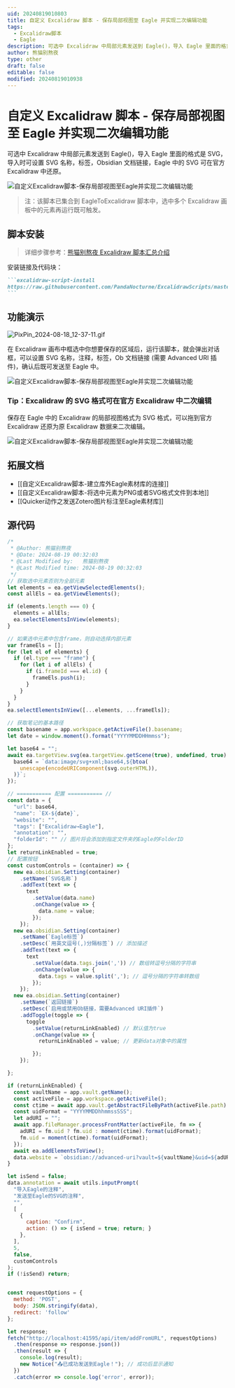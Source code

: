 ```yaml
---
uid: 20240819010803
title: 自定义 Excalidraw 脚本 - 保存局部视图至 Eagle 并实现二次编辑功能
tags:
  - Excalidraw脚本
  - Eagle
description: 可选中 Excalidraw 中局部元素发送到 Eagle()，导入 Eagle 里面的格式是 SVG，导入时可设置 SVG 名称，标签，Obsidian 文档链接，Eagle 中的 SVG 可在官方 Excalidraw 中还原。
author: 熊猫别熬夜
type: other
draft: false
editable: false
modified: 20240819010938
---
```


# 自定义 Excalidraw 脚本 - 保存局部视图至 Eagle 并实现二次编辑功能

可选中 Excalidraw 中局部元素发送到 Eagle()，导入 Eagle 里面的格式是 SVG，导入时可设置 SVG 名称，标签，Obsidian 文档链接，Eagle 中的 SVG 可在官方 Excalidraw 中还原。

![自定义Excalidraw脚本-保存局部视图至Eagle并实现二次编辑功能](https://cdn.pkmer.cn/images/202408190108348.png!pkmer)

> 注：该脚本已集合到 EagleToExcalidraw 脚本中，选中多个 Excalidraw 画板中的元素再运行既可触发。

## 脚本安装

> 详细步骤参考：[熊猫别熬夜 Excalidraw 脚本汇总介绍](https://pkmer.cn/show/20240323225915 )

安装链接及代码块：

````md
```excalidraw-script-install
https://raw.githubusercontent.com/PandaNocturne/ExcalidrawScripts/master/PandaScripts/ShareToEagle.md
```
````

## 功能演示

![PixPin_2024-08-18_12-37-11.gif](https://cdn.pkmer.cn/images/202408190108100.gif!pkmer)

在 Excalidraw 画布中框选中你想要保存的区域后，运行该脚本，就会弹出对话框，可以设置 SVG 名称，注释，标签，Ob 文档链接 (需要 Advanced URI 插件)，确认后既可发送至 Eagle 中。

![自定义Excalidraw脚本-保存局部视图至Eagle并实现二次编辑功能](https://cdn.pkmer.cn/images/202408190108348.png!pkmer)

### Tip：Excalidraw 的 SVG 格式可在官方 Excalidraw 中二次编辑

保存在 Eagle 中的 Excalidraw 的局部视图格式为 SVG 格式，可以拖到官方 Excalidraw 还原为原 Excalidraw 数据来二次编辑。

![自定义Excalidraw脚本-保存局部视图至Eagle并实现二次编辑功能](https://cdn.pkmer.cn/images/202408190108220.gif!pkmer)

## 拓展文档

- [[自定义Excalidraw脚本-建立库外Eagle素材库的连接]]
- [[自定义Excalidraw脚本-将选中元素为PNG或者SVG格式文件到本地]]
- [[Quicker动作之发送Zotero图片标注至Eagle素材库]]

## 源代码

```js
/*
 * @Author: 熊猫别熬夜 
 * @Date: 2024-08-19 00:32:03 
 * @Last Modified by:   熊猫别熬夜 
 * @Last Modified time: 2024-08-19 00:32:03 
 */
// 获取选中元素否则为全部元素
let elements = ea.getViewSelectedElements();
const allEls = ea.getViewElements();

if (elements.length === 0) {
  elements = allEls;
  ea.selectElementsInView(elements);
}

// 如果选中元素中包含frame，则自动选择内部元素
var frameEls = [];
for (let el of elements) {
  if (el.type === "frame") {
    for (let i of allEls) {
      if (i.frameId === el.id) {
        frameEls.push(i);
      }
    }
  }
}
ea.selectElementsInView([...elements, ...frameEls]);

// 获取笔记的基本路径
const basename = app.workspace.getActiveFile().basename;
let date = window.moment().format("YYYYMMDDHHmmss");

let base64 = "";
await ea.targetView.svg(ea.targetView.getScene(true), undefined, true).then(svg => {
  base64 = `data:image/svg+xml;base64,${btoa(
    unescape(encodeURIComponent(svg.outerHTML)),
  )}`;
});

// =========== 配置 =========== //
const data = {
  "url": base64,
  "name": `EX-${date}`,
  "website": "",
  "tags": ["Excalidraw→Eagle"],
  "annotation": "",
  "folderId": "" // 图片将会添加到指定文件夹的Eagle的FolderID
};
let returnLinkEnabled = true;
// 配置按钮
const customControls = (container) => {
  new ea.obsidian.Setting(container)
    .setName(`SVG名称`)
    .addText(text => {
      text
        .setValue(data.name)
        .onChange(value => {
          data.name = value;
        });
    });
  new ea.obsidian.Setting(container)
    .setName(`Eagle标签`)
    .setDesc(`用英文逗号(,)分隔标签`) // 添加描述
    .addText(text => {
      text
        .setValue(data.tags.join(',')) // 数组转逗号分隔的字符串
        .onChange(value => {
          data.tags = value.split(','); // 逗号分隔的字符串转数组
        });
    });
  new ea.obsidian.Setting(container)
    .setName(`返回链接`)
    .setDesc(`启用或禁用Ob链接，需要Advanced URI插件`)
    .addToggle(toggle => {
      toggle
        .setValue(returnLinkEnabled) // 默认值为true
        .onChange(value => {
          returnLinkEnabled = value; // 更新data对象中的属性

        });
    });

};

if (returnLinkEnabled) {
  const vaultName = app.vault.getName();
  const activeFile = app.workspace.getActiveFile();
  const ctime = await app.vault.getAbstractFileByPath(activeFile.path).stat["ctime"];
  const uidFormat = "YYYYMMDDhhmmssSSS";
  let adURI = "";
  await app.fileManager.processFrontMatter(activeFile, fm => {
    adURI = fm.uid ? fm.uid : moment(ctime).format(uidFormat);
    fm.uid = moment(ctime).format(uidFormat);
  });
  await ea.addElementsToView();
  data.website = `obsidian://advanced-uri?vault=${vaultName}&uid=${adURI}`;
}

let isSend = false;
data.annotation = await utils.inputPrompt(
  "导入Eagle的注释",
  "发送至Eagle的SVG的注释",
  "",
  [
    {
      caption: "Confirm",
      action: () => { isSend = true; return; }
    },
  ],
  5,
  false,
  customControls
);
if (!isSend) return;


const requestOptions = {
  method: 'POST',
  body: JSON.stringify(data),
  redirect: 'follow'
};

let response;
fetch("http://localhost:41595/api/item/addFromURL", requestOptions)
  .then(response => response.json())
  .then(result => {
    console.log(result);
    new Notice("📤已成功发送到Eagle！"); // 成功后显示通知
  })
  .catch(error => console.log('error', error));

```